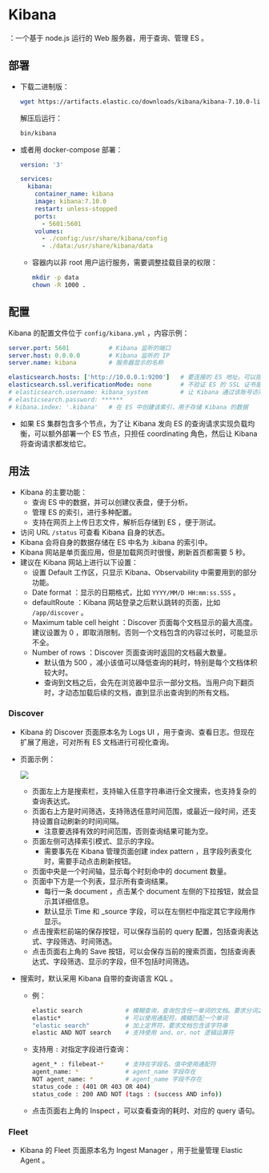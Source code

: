 # Kibana

：一个基于 node.js 运行的 Web 服务器，用于查询、管理 ES 。

## 部署

- 下载二进制版：
  ```sh
  wget https://artifacts.elastic.co/downloads/kibana/kibana-7.10.0-linux-x86_64.tar.gz
  ```
  解压后运行：
  ```sh
  bin/kibana
  ```

- 或者用 docker-compose 部署：
  ```yml
  version: '3'

  services:
    kibana:
      container_name: kibana
      image: kibana:7.10.0
      restart: unless-stopped
      ports:
        - 5601:5601
      volumes:
        - ./config:/usr/share/kibana/config
        - ./data:/usr/share/kibana/data
  ```
  - 容器内以非 root 用户运行服务，需要调整挂载目录的权限：
    ```sh
    mkdir -p data
    chown -R 1000 .
    ```

## 配置

Kibana 的配置文件位于 `config/kibana.yml` ，内容示例：
```yml
server.port: 5601           # Kibana 监听的端口
server.host: 0.0.0.0        # Kibana 监听的 IP
server.name: kibana         # 服务器显示的名称

elasticsearch.hosts: ['http://10.0.0.1:9200']   # 要连接的 ES 地址。可以指定多个 host ，但必须属于同一 ES 集群
elasticsearch.ssl.verificationMode: none        # 不验证 ES 的 SSL 证书是否有效
# elasticsearch.username: kibana_system         # 让 Kibana 通过该账号访问 ES
# elasticsearch.password: ******
# kibana.index: '.kibana'   # 在 ES 中创建该索引，用于存储 Kibana 的数据
```
- 如果 ES 集群包含多个节点，为了让 Kibana 发向 ES 的查询请求实现负载均衡，可以额外部署一个 ES 节点，只担任 coordinating 角色，然后让 Kibana 将查询请求都发给它。

## 用法

- Kibana 的主要功能：
  - 查询 ES 中的数据，并可以创建仪表盘，便于分析。
  - 管理 ES 的索引，进行多种配置。
  - 支持在网页上上传日志文件，解析后存储到 ES ，便于测试。
- 访问 URL `/status` 可查看 Kibana 自身的状态。
- Kibana 会将自身的数据存储在 ES 中名为 .kibana 的索引中。
- Kibana 网站是单页面应用，但是加载网页时很慢，刷新首页都需要 5 秒。
- 建议在 Kibana 网站上进行以下设置：
  - 设置 Default 工作区，只显示 Kibana、Observability 中需要用到的部分功能。
  - Date format ：显示的日期格式，比如 `YYYY/MM/D HH:mm:ss.SSS` 。
  - defaultRoute ：Kibana 网站登录之后默认跳转的页面，比如 `/app/discover` 。
  - Maximum table cell height ：Discover 页面每个文档显示的最大高度。建议设置为 0 ，即取消限制。否则一个文档包含的内容过长时，可能显示不全。
  - Number of rows ：Discover 页面查询时返回的文档最大数量。
    - 默认值为 500 ，减小该值可以降低查询的耗时，特别是每个文档体积较大时。
    - 查询到文档之后，会先在浏览器中显示一部分文档。当用户向下翻页时，才动态加载后续的文档，直到显示出查询到的所有文档。

### Discover

- Kibana 的 Discover 页面原本名为 Logs UI ，用于查询、查看日志。但现在扩展了用途，可对所有 ES 文档进行可视化查询。
- 页面示例：

  ![](./kibana_discover.png)

  - 页面左上方是搜索栏，支持输入任意字符串进行全文搜索，也支持复杂的查询表达式。
  - 页面右上方是时间筛选，支持筛选任意时间范围，或最近一段时间，还支持设置自动刷新的时间间隔。
    - 注意要选择有效的时间范围，否则查询结果可能为空。
  - 页面左侧可选择索引模式、显示的字段。
    - 需要事先在 Kibana 管理页面创建 index pattern ，且字段列表变化时，需要手动点击刷新按钮。
  - 页面中央是一个时间轴，显示每个时刻命中的 document 数量。
  - 页面中下方是一个列表，显示所有查询结果。
    - 每行一条 document ，点击某个 document 左侧的下拉按钮，就会显示其详细信息。
    - 默认显示 Time 和 _source 字段，可以在左侧栏中指定其它字段用作显示。
  - 点击搜索栏前端的保存按钮，可以保存当前的 query 配置，包括查询表达式、字段筛选、时间筛选。
  - 点击页面右上角的 Save 按钮，可以会保存当前的搜索页面，包括查询表达式、字段筛选、显示的字段，但不包括时间筛选。

- 搜索时，默认采用 Kibana 自带的查询语言 KQL 。
  - 例：
    ```sh
    elastic search            # 模糊查询，查询包含任一单词的文档。要求分词之后的单词完全匹配，比如 elastic 与 elasticsearch 是不同单词
    elastic*                  # 可以使用通配符，模糊匹配一个单词
    "elastic search"          # 加上定界符，要求文档包含该字符串
    elastic AND NOT search    # 支持使用 and、or、not 逻辑运算符
    ```
  - 支持用 `:` 对指定字段进行查询：
    ```sh
    agent_* : filebeat-*      # 支持在字段名、值中使用通配符
    agent_name: *             # agent_name 字段存在
    NOT agent_name: *         # agent_name 字段不存在
    status_code : (401 OR 403 OR 404)
    status_code : 200 AND NOT (tags : (success AND info))
    ```
  - 点击页面右上角的 Inspect ，可以查看查询的耗时、对应的 query 语句。

### Fleet

- Kibana 的 Fleet 页面原本名为 Ingest Manager ，用于批量管理 Elastic Agent 。
